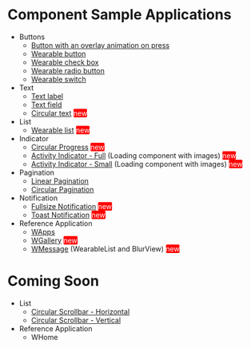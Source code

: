 # Component Sample Applications

* Buttons
    * [Button with an overlay animation on press](./Buttons/ButtonWithOverlayAnimation/)
    * [Wearable button](./Buttons/WearableButton/)
    * [Wearable check box](./Buttons/WearableCheckBox/)
    * [Wearable radio button](./Buttons/WearableRadioButton/)
    * [Wearable switch](./Buttons/WearableSwitch/)
* Text
    * [Text label](./Text/TextLabel/)
    * [Text field](./Text/TextField/)
    * [Circular text](./Text/CircularText/) <span style="border-radius:2px;background:red;color:white;">new</span>
* List
    * [Wearable list](./List/WearableList/) <span style="border-radius:2px;background:red;color:white;">new</span>
* Indicator
    * [Circular Progress](./Indicator/CircularProgress/) <span style="border-radius:2px;background:red;color:white;">new</span>
    * [Activity Indicator - Full](./Indicator/ActivityIndicator(Full)/) (Loading component with images) <span style="border-radius:2px;background:red;color:white;">new</span>
    * [Activity Indicator - Small](./Indicator/ActivityIndicator(Small)/) (Loading component with images) <span style="border-radius:2px;background:red;color:white;">new</span>
* Pagination
    * [Linear Pagination](./Pagination/LinearPagination/)
    * [Circular Pagination](./Pagination/CircularPagination/)
* Notification
    * [Fullsize Notification](./Notification/FullsizeNotification/) <span style="border-radius:2px;background:red;color:white;">new</span>
    * [Toast Notification](./Notification/ToastNotification/) <span style="border-radius:2px;background:red;color:white;">new</span>
* Reference Application
    * [WApps](./ReferenceApplication/WApps)
    * [WGallery](./ReferenceApplication/WGallery) <span style="border-radius:2px;background:red;color:white;">new</span>
    * [WMessage](./ReferenceApplication/WMessage) (WearableList and BlurView) <span style="border-radius:2px;background:red;color:white;">new</span>

# Coming Soon

* List
    * [Circular Scrollbar - Horizontal](./List/CircularScrollbar(Horizontal)/)
    * [Circular Scrollbar - Vertical](./List/CircularScrollbar(Vertical)/)
* Reference Application
    * WHome

